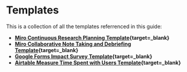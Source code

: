# Templates

This is a collection of all the templates referrenced in this guide:

- **[Miro Continuous Research Planning Template](https://miro.com/app/board/uXjVOcvVHRM=/?moveToWidget=3458764514680355484&cot=14){target=_blank}**
- **[Miro Collaborative Note Taking and Debriefing Template](https://miro.com/app/board/uXjVOcvVHRM=/?moveToWidget=3458764514681714737&cot=14){target=_blank}**
- **[Google Forms Impact Survey Template](https://docs.google.com/forms/d/e/1FAIpQLScuCrSh3AvxXexmTR_y2ixINZ7jUTWdEVxrDleXY3jUUT986Q/viewform?usp=sf_link){target=_blank}**
- **[Airtable Measure Time Spent with Users Template](https://airtable.com/invite/l?inviteId=invXWyYXZiLPPu1Ri&inviteToken=86c0d2bb504835fc89ee0011af2f9ef42898680cee7d820e8d549148fe7b2835&utm_source=email){target=_blank}**
